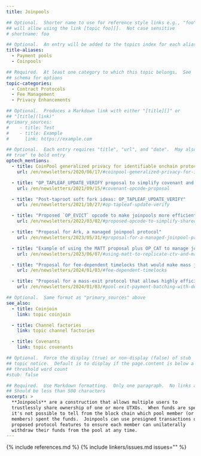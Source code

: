 ```yaml
---
title: Joinpools

## Optional.  Shorter name to use for reference style links e.g., "foo"
## will allow using the link [topic foo][].  Not case sensitive
# shortname: foo

## Optional.  An entry will be added to the topics index for each alias
title-aliases:
  - Payment pools
  - Coinpools

## Required.  At least one category to which this topic belongs.  See
## schema for options
topic-categories:
  - Contract Protocols
  - Fee Management
  - Privacy Enhancements

## Optional.  Produces a Markdown link with either "[title][]" or
## "[title](link)"
#primary_sources:
#    - title: Test
#    - title: Example
#      link: https://example.com

## Optional.  Each entry requires "title", "url", and "date".  May also use "feature:
## true" to bold entry
optech_mentions:
  - title: CoinPool generalized privacy for identifiable onchain protocols
    url: /en/newsletters/2020/06/17/#coinpool-generalized-privacy-for-identifiable-onchain-protocols

  - title: "OP_TAPLEAF_UPDATE_VERIFY proposal to simplify covenant and joinpool implementation"
    url: /en/newsletters/2021/09/15/#covenant-opcode-proposal

  - title: "Post-taproot soft fork ideas: OP_TAPLEAF_UPDATE_VERIFY"
    url: /en/newsletters/2021/10/27/#op-tapleaf-update-verify

  - title: "Proposed `OP_EVICT` opcode to make joinpools more efficient"
    url: /en/newsletters/2022/03/02/#proposed-opcode-to-simplify-shared-utxo-ownership

  - title: "Proposal for Ark, a managed joinpool protocol"
    url: /en/newsletters/2023/05/31/#proposal-for-a-managed-joinpool-protocol

  - title: "Example of using the MATT proposal plus OP_CAT to manage joinpools"
    url: /en/newsletters/2023/06/07/#using-matt-to-replicate-ctv-and-manage-joinpools

  - title: "Proposal for fee-dependent timelocks that would make mass joinpool closures more safe"
    url: /en/newsletters/2024/01/03/#fee-dependent-timelocks

  - title: "Proposal for a mass-exit protocol that allows highly efficient payment batching"
    url: /en/newsletters/2024/01/03/#pool-exit-payment-batching-with-delegation-using-fraud-proofs

## Optional.  Same format as "primary_sources" above
see_also:
  - title: Coinjoin
    link: topic coinjoin

  - title: Channel factories
    link: topic channel factories

  - title: Covenants
    link: topic covenants

## Optional.  Force the display (true) or non-display (false) of stub
## topic notice.  Default is to display if the page.content is below a
## threshold word count
#stub: false

## Required.  Use Markdown formatting.  Only one paragraph.  No links allowed.
## Should be less than 500 characters
excerpt: >
  **Joinpools** are a construction that allows multiple users to
  trustlessly share ownership of one or more UTXOs.  When funds are spent,
  it's not possible to tell from the block chain which pool member (or
  members) spent the funds.  Joinpools can use presigned transactions or
  proposed protocol features to ensure each member can unilaterally
  withdraw their funds from the pool at any time.
---
```


{% include references.md %}
{% include linkers/issues.md issues="" %}
